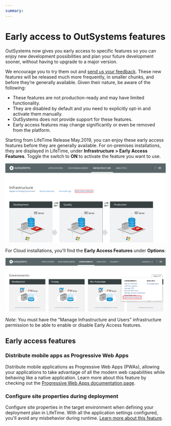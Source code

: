 ```yaml
---
summary:
---
```


# Early access to OutSystems features

OutSystems now gives you early access to specific features so you can enjoy new development possibilities and plan your future development sooner, without having to upgrade to a major version. 

We encourage you to try them out and [send us your feedback](https://www.outsystems.com/forums/71/early-access-features/). These new features will be released much more frequently, in smaller chunks, and before they’re generally available. Given their nature, be aware of the following:

- These features are not production-ready and may have limited functionality.
- They are disabled by default and you need to explicitly opt-in and activate them manually.
- OutSystems does not provide support for these features.
- Early access features may change significantly or even be removed from the platform.

Starting from LifeTime Release May.2019, you can enjoy these early access features before they are generally available. For on-premises installations, they are displayed in LifeTime, under **Infrastructure > Early Access Features**. Toggle the switch to **ON** to activate the feature you want to use.

![](images/ea-toggle.png)

For Cloud installations, you'll find the **Early Access Features** under **Options**:

![](images/early-access-cloud.png)

*Note*: You must have the "Manage Infrastructure and Users" infrastructure permission to be able to enable or disable Early Access features.

## Early access features 

### Distribute mobile apps as Progressive Web Apps 
Distribute mobile applications as Progressive Web Apps (PWAs), allowing your applications to take advantage of all the modern web capabilities while behaving like a native application. Learn more about this feature by checking out the [Progressive Web Apps documentation page](https://success.outsystems.com/Documentation/11/Delivering_Mobile_Apps/Early_Access_-_Distribute_as_a_progressive_web_app_(PWA)).

### Configure site properties during deployment 
Configure site properties in the target environment when defining your deployment plan in LifeTime. With all the application settings configured, you'll avoid any misbehavior during runtime. [Learn more about this feature](https://success.outsystems.com/Documentation/11/Managing_the_Applications_Lifecycle/Deploy_Applications/Early_Access_-_Configure_Site_Properties_During_Deployment).

